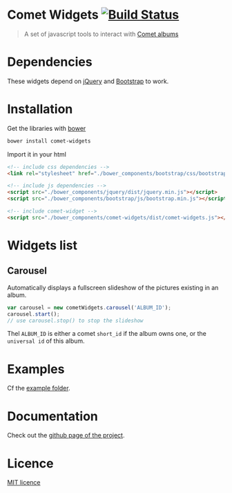 Comet Widgets [![Build Status](https://travis-ci.org/cometapp/comet-widgets.svg?branch=master)](https://travis-ci.org/cometapp/comet-widgets)
===
> A set of javascript tools to interact with [Comet albums](https://cometapp.io)

# Dependencies

These widgets depend on [jQuery](https://jquery.com/) and [Bootstrap](https://getbootstrap.com) to work.

# Installation

Get the libraries with [bower](https://bower.io/)
```sh
bower install comet-widgets
```

Import it in your html
```html
<!-- include css dependencies -->
<link rel="stylesheet" href="./bower_components/bootstrap/css/bootstrap.min.css" />

<!-- include js dependencies -->
<script src="./bower_components/jquery/dist/jquery.min.js"></script>
<script src="./bower_components/bootstrap/js/bootstrap.min.js"></script>

<!-- include comet-widget -->
<script src="./bower_components/comet-widgets/dist/comet-widgets.js"></script>
```

# Widgets list

## Carousel
Automatically displays a fullscreen slideshow of the pictures existing in an album.

```js
var carousel = new cometWidgets.carousel('ALBUM_ID');
carousel.start();
// use carousel.stop() to stop the slideshow
```

Thel `ALBUM_ID` is either a comet `short_id` if the album owns one, or the `universal id` of this album.

# Examples

Cf the [example folder](https://github.com/cometapp/comet-widgets/tree/master/example).

# Documentation

Check out the [github page of the project](https://cometapp.github.io/comet-widgets/).

# Licence
[MIT licence](https://opensource.org/licenses/MIT)

